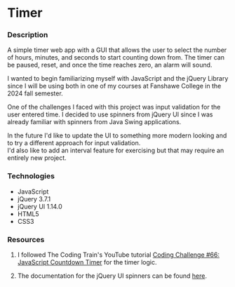 # Timer

### Description

A simple timer web app with a GUI that allows the user to select the number of hours, minutes, and seconds to start counting down from. The timer can be paused, reset, and once the time reaches zero, an alarm will sound.

I wanted to begin familiarizing myself with JavaScript and the jQuery Library since I will be using both in one of my courses at Fanshawe College in the 2024 fall semester.

One of the challenges I faced with this project was input validation for the user entered time. I decided to use spinners from jQuery UI since I was already familiar with spinners from Java Swing applications.

In the future I'd like to update the UI to something more modern looking and to try a different approach for input validation.  
I'd also like to add an interval feature for exercising but that may require an entirely new project.

### Technologies

- JavaScript
- jQuery 3.7.1
- jQuery UI 1.14.0
- HTML5
- CSS3

### Resources

1. I followed The Coding Train's YouTube tutorial [Coding Challenge #66: JavaScript Countdown Timer](https://youtu.be/MLtAMg9_Svw?si=w3LoTd44cZeGSsIq) for the timer logic.

2. The documentation for the jQuery UI spinners can be found [here](https://jqueryui.com/spinner/).
